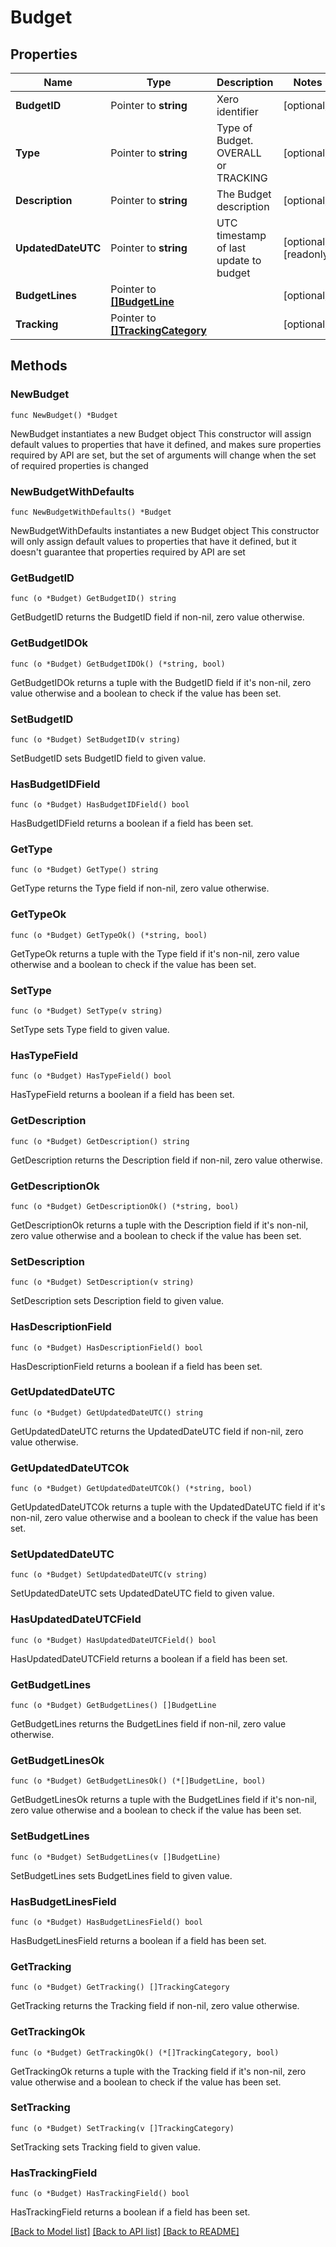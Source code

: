 # Budget

## Properties

Name | Type | Description | Notes
------------ | ------------- | ------------- | -------------
**BudgetID** | Pointer to **string** | Xero identifier | [optional] 
**Type** | Pointer to **string** | Type of Budget. OVERALL or TRACKING | [optional] 
**Description** | Pointer to **string** | The Budget description | [optional] 
**UpdatedDateUTC** | Pointer to **string** | UTC timestamp of last update to budget | [optional] [readonly] 
**BudgetLines** | Pointer to [**[]BudgetLine**](BudgetLine.md) |  | [optional] 
**Tracking** | Pointer to [**[]TrackingCategory**](TrackingCategory.md) |  | [optional] 

## Methods

### NewBudget

`func NewBudget() *Budget`

NewBudget instantiates a new Budget object
This constructor will assign default values to properties that have it defined,
and makes sure properties required by API are set, but the set of arguments
will change when the set of required properties is changed

### NewBudgetWithDefaults

`func NewBudgetWithDefaults() *Budget`

NewBudgetWithDefaults instantiates a new Budget object
This constructor will only assign default values to properties that have it defined,
but it doesn't guarantee that properties required by API are set

### GetBudgetID

`func (o *Budget) GetBudgetID() string`

GetBudgetID returns the BudgetID field if non-nil, zero value otherwise.

### GetBudgetIDOk

`func (o *Budget) GetBudgetIDOk() (*string, bool)`

GetBudgetIDOk returns a tuple with the BudgetID field if it's non-nil, zero value otherwise
and a boolean to check if the value has been set.

### SetBudgetID

`func (o *Budget) SetBudgetID(v string)`

SetBudgetID sets BudgetID field to given value.

### HasBudgetIDField

`func (o *Budget) HasBudgetIDField() bool`

HasBudgetIDField returns a boolean if a field has been set.

### GetType

`func (o *Budget) GetType() string`

GetType returns the Type field if non-nil, zero value otherwise.

### GetTypeOk

`func (o *Budget) GetTypeOk() (*string, bool)`

GetTypeOk returns a tuple with the Type field if it's non-nil, zero value otherwise
and a boolean to check if the value has been set.

### SetType

`func (o *Budget) SetType(v string)`

SetType sets Type field to given value.

### HasTypeField

`func (o *Budget) HasTypeField() bool`

HasTypeField returns a boolean if a field has been set.

### GetDescription

`func (o *Budget) GetDescription() string`

GetDescription returns the Description field if non-nil, zero value otherwise.

### GetDescriptionOk

`func (o *Budget) GetDescriptionOk() (*string, bool)`

GetDescriptionOk returns a tuple with the Description field if it's non-nil, zero value otherwise
and a boolean to check if the value has been set.

### SetDescription

`func (o *Budget) SetDescription(v string)`

SetDescription sets Description field to given value.

### HasDescriptionField

`func (o *Budget) HasDescriptionField() bool`

HasDescriptionField returns a boolean if a field has been set.

### GetUpdatedDateUTC

`func (o *Budget) GetUpdatedDateUTC() string`

GetUpdatedDateUTC returns the UpdatedDateUTC field if non-nil, zero value otherwise.

### GetUpdatedDateUTCOk

`func (o *Budget) GetUpdatedDateUTCOk() (*string, bool)`

GetUpdatedDateUTCOk returns a tuple with the UpdatedDateUTC field if it's non-nil, zero value otherwise
and a boolean to check if the value has been set.

### SetUpdatedDateUTC

`func (o *Budget) SetUpdatedDateUTC(v string)`

SetUpdatedDateUTC sets UpdatedDateUTC field to given value.

### HasUpdatedDateUTCField

`func (o *Budget) HasUpdatedDateUTCField() bool`

HasUpdatedDateUTCField returns a boolean if a field has been set.

### GetBudgetLines

`func (o *Budget) GetBudgetLines() []BudgetLine`

GetBudgetLines returns the BudgetLines field if non-nil, zero value otherwise.

### GetBudgetLinesOk

`func (o *Budget) GetBudgetLinesOk() (*[]BudgetLine, bool)`

GetBudgetLinesOk returns a tuple with the BudgetLines field if it's non-nil, zero value otherwise
and a boolean to check if the value has been set.

### SetBudgetLines

`func (o *Budget) SetBudgetLines(v []BudgetLine)`

SetBudgetLines sets BudgetLines field to given value.

### HasBudgetLinesField

`func (o *Budget) HasBudgetLinesField() bool`

HasBudgetLinesField returns a boolean if a field has been set.

### GetTracking

`func (o *Budget) GetTracking() []TrackingCategory`

GetTracking returns the Tracking field if non-nil, zero value otherwise.

### GetTrackingOk

`func (o *Budget) GetTrackingOk() (*[]TrackingCategory, bool)`

GetTrackingOk returns a tuple with the Tracking field if it's non-nil, zero value otherwise
and a boolean to check if the value has been set.

### SetTracking

`func (o *Budget) SetTracking(v []TrackingCategory)`

SetTracking sets Tracking field to given value.

### HasTrackingField

`func (o *Budget) HasTrackingField() bool`

HasTrackingField returns a boolean if a field has been set.


[[Back to Model list]](../README.md#documentation-for-models) [[Back to API list]](../README.md#documentation-for-api-endpoints) [[Back to README]](../README.md)


